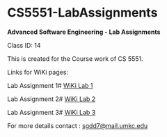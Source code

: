 # CS5551-LabAssignments
<b>Advanced Software Engineering - Lab Assignments</b>

Class ID: 14

This is created for the Course work of CS 5551.

Links for WiKi pages:

Lab Assignment 1# <a  href="https://github.com/SindhuReddyG-sgdd7/CS5551-LabAssignments/wiki/Tutorial-1"> WiKi Lab 1</a>

Lab Assignment 2# <a href="https://github.com/SindhuReddyG-sgdd7/CS5551-LabAssignments/wiki/Tutorial-2"> WiKi Lab 2</a>

Lab Assignment 3# <a href="https://github.com/SindhuReddyG-sgdd7/CS5551-LabAssignments/wiki/Tutorial-3"> WiKi Lab 3</a>


For more details contact : sgdd7@mail.umkc.edu
